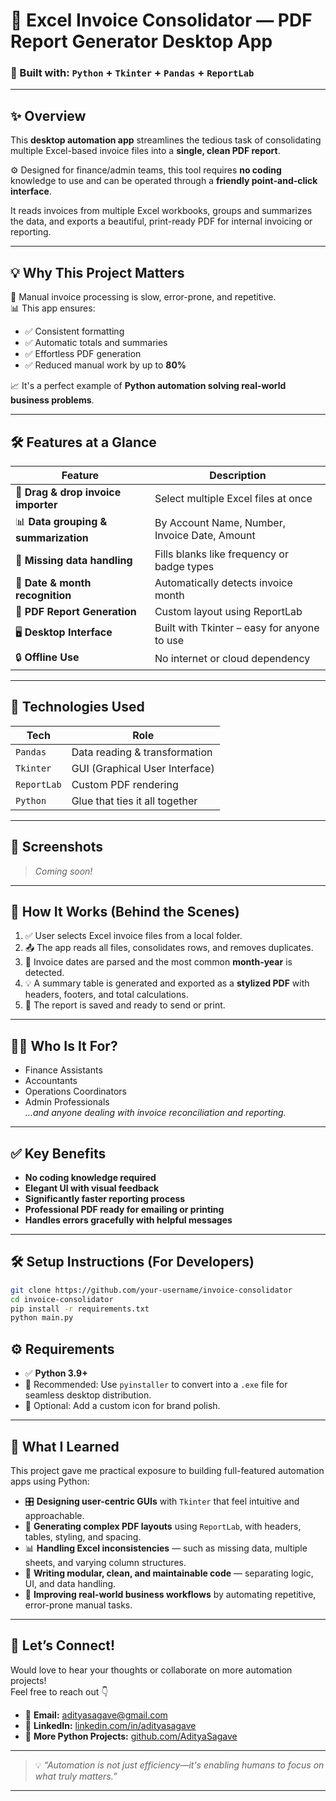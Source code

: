 # 💼 Excel Invoice Consolidator — PDF Report Generator Desktop App

### 🚀 Built with: `Python` + `Tkinter` + `Pandas` + `ReportLab`

---

## ✨ Overview

This **desktop automation app** streamlines the tedious task of consolidating multiple Excel-based invoice files into a **single, clean PDF report**.

⚙️ Designed for finance/admin teams, this tool requires **no coding** knowledge to use and can be operated through a **friendly point-and-click interface**.

It reads invoices from multiple Excel workbooks, groups and summarizes the data, and exports a beautiful, print-ready PDF for internal invoicing or reporting.

---

## 💡 Why This Project Matters

🔁 Manual invoice processing is slow, error-prone, and repetitive.  
📊 This app ensures:
- ✅ Consistent formatting
- ✅ Automatic totals and summaries
- ✅ Effortless PDF generation
- ✅ Reduced manual work by up to **80%**

📈 It's a perfect example of **Python automation solving real-world business problems**.

---

## 🛠️ Features at a Glance

| Feature | Description |
|--------|-------------|
| 📂 **Drag & drop invoice importer** | Select multiple Excel files at once |
| 📊 **Data grouping & summarization** | By Account Name, Number, Invoice Date, Amount |
| 📝 **Missing data handling** | Fills blanks like frequency or badge types |
| 📆 **Date & month recognition** | Automatically detects invoice month |
| 🧾 **PDF Report Generation** | Custom layout using ReportLab |
| 🖥️ **Desktop Interface** | Built with Tkinter – easy for anyone to use |
| 🔒 **Offline Use** | No internet or cloud dependency |

---

## 🧠 Technologies Used

| Tech        | Role                      |
|-------------|---------------------------|
| `Pandas`    | Data reading & transformation |
| `Tkinter`   | GUI (Graphical User Interface) |
| `ReportLab` | Custom PDF rendering |
| `Python`    | Glue that ties it all together |

---

## 📸 Screenshots

> _Coming soon!_

---

## 🧪 How It Works (Behind the Scenes)

1. ✅ User selects Excel invoice files from a local folder.
2. 📤 The app reads all files, consolidates rows, and removes duplicates.
3. 📅 Invoice dates are parsed and the most common **month-year** is detected.
4. 💡 A summary table is generated and exported as a **stylized PDF** with headers, footers, and total calculations.
5. 🧾 The report is saved and ready to send or print.

---

## 🧑‍💼 Who Is It For?

- Finance Assistants
- Accountants
- Operations Coordinators
- Admin Professionals  
*…and anyone dealing with invoice reconciliation and reporting.*

---

## ✅ Key Benefits

- **No coding knowledge required**  
- **Elegant UI with visual feedback**  
- **Significantly faster reporting process**  
- **Professional PDF ready for emailing or printing**  
- **Handles errors gracefully with helpful messages**

---

## 🛠️ Setup Instructions (For Developers)

```bash
git clone https://github.com/your-username/invoice-consolidator
cd invoice-consolidator
pip install -r requirements.txt
python main.py
```

## ⚙️ Requirements

- ✅ **Python 3.9+**
- 🧩 Recommended: Use `pyinstaller` to convert into a `.exe` file for seamless desktop distribution.
- 🎨 Optional: Add a custom icon for brand polish.

---

## 🌟 What I Learned

This project gave me practical exposure to building full-featured automation apps using Python:

- 🎛 **Designing user-centric GUIs** with `Tkinter` that feel intuitive and approachable.
- 🧾 **Generating complex PDF layouts** using `ReportLab`, with headers, tables, styling, and spacing.
- 📊 **Handling Excel inconsistencies** — such as missing data, multiple sheets, and varying column structures.
- 🧹 **Writing modular, clean, and maintainable code** — separating logic, UI, and data handling.
- 🧠 **Improving real-world business workflows** by automating repetitive, error-prone manual tasks.

---

## 💬 Let’s Connect!

Would love to hear your thoughts or collaborate on more automation projects!  
Feel free to reach out 👇

- 📧 **Email:** [adityasagave@gmail.com](adityasagave@gmail.com)
- 🔗 **LinkedIn:** [linkedin.com/in/adityasagave](https://www.linkedin.com/in/adityasagave)
- 🐍 **More Python Projects:** [github.com/AdityaSagave](https://www.github.com/AdityaSagave)

---

> 💡 _“Automation is not just efficiency—it's enabling humans to focus on what truly matters.”_

---
